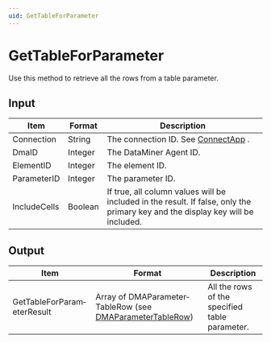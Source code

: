 ```yaml
---
uid: GetTableForParameter
---
```


# GetTableForParameter

Use this method to retrieve all the rows from a table parameter.

## Input

| Item         | Format  | Description                                                                                                                     |
|--------------|---------|---------------------------------------------------------------------------------------------------------------------------------|
| Connection   | String  | The connection ID. See [ConnectApp](xref:ConnectApp) .                                                |
| DmaID        | Integer | The DataMiner Agent ID.                                                                                                         |
| ElementID    | Integer | The element ID.                                                                                                                 |
| ParameterID  | Integer | The parameter ID.                                                                                                               |
| IncludeCells | Boolean | If true, all column values will be included in the result. If false, only the primary key and the display key will be included. |

## Output

| Item                        | Format                                                                                                        | Description                                    |
|-----------------------------|---------------------------------------------------------------------------------------------------------------|------------------------------------------------|
| GetTableForParam­eterResult | Array of DMAParameter­TableRow (see [DMAParameterTableRow](xref:DMAParameterTableRow)) | All the rows of the specified table parameter. |

